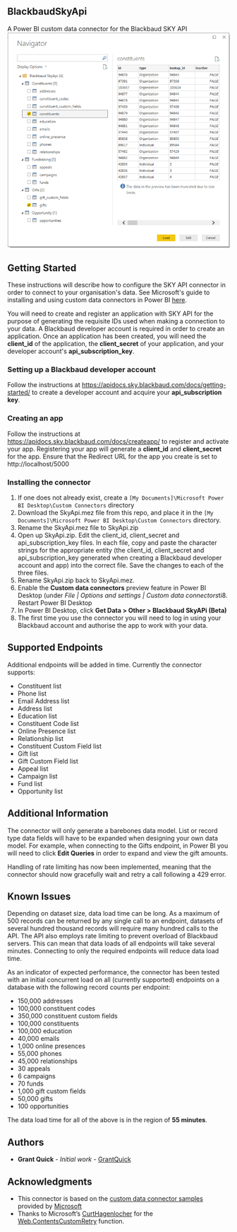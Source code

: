 ## BlackbaudSkyApi
A Power BI custom data connector for the Blackbaud SKY API
![PBIGetData](blobs/getdata.png "SKY API in Get Data")

## Getting Started
These instructions will describe how to configure the SKY API connector in order to connect to your organisation's data. See Microsoft's guide to installing and using custom data connectors in Power BI [here](https://github.com/Microsoft/DataConnectors).

You will need to create and register an application with SKY API for the purpose of generating the requisite IDs used when making a connection to your data. A Blackbaud developer account is required in order to create an application. Once an application has been created, you will need the **client_id** of the application, the **client_secret** of your application, and your developer account's **api_subscription_key**.

### Setting up a Blackbaud developer account
Follow the instructions at https://apidocs.sky.blackbaud.com/docs/getting-started/ to create a developer account and acquire your **api_subscription key**.

### Creating an app
Follow the instructions at https://apidocs.sky.blackbaud.com/docs/createapp/ to register and activate your app. Registering your app will generate a **client_id** and **client_secret** for the app. Ensure that the Redirect URL for the app you create is set to http://localhost/5000

### Installing the connector
1. If one does not already exist, create a `[My Documents]\Microsoft Power BI Desktop\Custom Connectors` directory
2. Download the SkyApi.mez file from this repo, and place it in the `[My Documents]\Microsoft Power BI Desktop\Custom Connectors` directory.
3. Rename the SkyApi.mez file to SkyApi.zip
4. Open up SkyApi.zip. Edit the client_id, client_secret and api_subscription_key files. In each file, copy and paste the character strings for the appropriate entity (the client_id, client_secret and api_subscription_key generated when creating a Blackbaud developer account and app) into the correct file. Save the changes to each of the three files.
5. Rename SkyApi.zip back to SkyApi.mez.
4. Enable the **Custom data connectors** preview feature in Power BI Desktop (under *File | Options and settings | Custom data connectors*ti8. Restart Power BI Desktop
9. In Power BI Desktop, click **Get Data > Other > Blackbaud SkyAPi (Beta)**
10. The first time you use the connector you will need to log in using your Blackbaud account and authorise the app to work with your data.

## Supported Endpoints
Additional endpoints will be added in time. Currently the connector supports:
* Constituent list
* Phone list
* Email Address list
* Address list
* Education list
* Constituent Code list
* Online Presence list
* Relationship list
* Constituent Custom Field list
* Gift list
* Gift Custom Field list
* Appeal list
* Campaign list
* Fund list
* Opportunity list

## Additional Information
The connector will only generate a barebones data model. List or record type data fields will have to be expanded when designing your own data model. For example, when connecting to the Gifts endpoint, in Power BI you will need to click **Edit Queries** in order to expand and view the gift amounts.

Handling of rate limiting has now been implemented, meaning that the connector should now gracefully wait and retry a call following a 429 error.

## Known Issues
Depending on dataset size, data load time can be long. As a maximum of 500 records can be returned by any single call to an endpoint, datasets of several hundred thousand records will require many hundred calls to the API. The API also employs rate limiting to prevent overload of Blackbaud servers. This can mean that data loads of all endpoints will take several minutes. Connecting to only the required endpoints will reduce data load time.

As an indicator of expected performance, the connector has been tested with an initial concurrent load on all (currently supported) endpoints on a database with the following record counts per endpoint:

* 150,000 addresses
* 100,000 constituent codes
* 350,000 constituent custom fields
* 100,000 constituents
* 100,000 education
* 40,000 emails
* 1,000 online presences
* 55,000 phones
* 45,000 relationships
* 30 appeals
* 6 campaigns
* 70 funds
* 1,000 gift custom fields
* 50,000 gifts
* 100 opportunities

The data load time for all of the above is in the region of **55 minutes**.

## Authors
* **Grant Quick** - *Initial work* - [GrantQuick](https://github.com/GrantQuick)

## Acknowledgments
* This connector is based on the [custom data connector samples](https://github.com/Microsoft/DataConnectors) provided by [Microsoft](https://github.com/Microsoft)
* Thanks to Microsoft’s [CurtHagenlocher](https://gist.github.com/CurtHagenlocher) for the [Web.ContentsCustomRetry](https://gist.github.com/CurtHagenlocher/68ac18caa0a17667c805) function.
